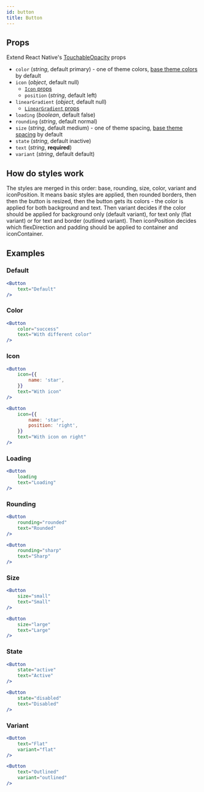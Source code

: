 ```yaml
---
id: button
title: Button
---
```

## Props
Extend React Native's [TouchableOpacity](https://facebook.github.io/react-native/docs/touchableopacity#props) props
- `color` (_string_, default primary) - one of theme colors, [base theme colors](../Theme.md#colors) by default
- `icon` (_object_, default null)
    - [`Icon` props](Icon.md#props)
    - `position` (_string_, default left)
- `linearGradient` (_object_, default null)
    - [`LinearGradient` props](LinearGradient.md#props)
- `loading` (_boolean_, default false)
- `rounding` (_string_, default normal)
- `size` (_string_, default medium) - one of theme spacing, [base theme spacing](../Theme.md#spacing) by default
- `state` (_string_, default inactive)
- `text` (_string_, **required**)
- `variant` (_string_, default default)

## How do styles work
The styles are merged in this order: base, rounding, size, color, variant and iconPosition. It means basic styles
are applied, then rounded borders, then then the button is resized, then the button gets its colors - the color is
applied for both background and text. Then variant decides if the color should be applied for background only
(default variant), for text only (flat variant) or for text and border (outlined variant). Then iconPosition decides
which flexDirection and padding should be applied to container and iconContainer.

## Examples

### Default

```jsx
<Button
    text="Default"
/>
```

### Color

```jsx
<Button
    color="success"
    text="With different color"
/>
```

### Icon

```jsx
<Button
    icon={{
        name: 'star',
    }}
    text="With icon"
/>
```

```jsx
<Button
    icon={{
        name: 'star',
        position: 'right',
    }}
    text="With icon on right"
/>
```

### Loading

```jsx
<Button
    loading
    text="Loading"
/>
```

### Rounding

```jsx
<Button
    rounding="rounded"
    text="Rounded"
/>
```

```jsx
<Button
    rounding="sharp"
    text="Sharp"
/>
```

### Size

```jsx
<Button
    size="small"
    text="Small"
/>
```

```jsx
<Button
    size="large"
    text="Large"
/>
```

### State

```jsx
<Button
    state="active"
    text="Active"
/>
```

```jsx
<Button
    state="disabled"
    text="Disabled"
/>
```

### Variant

```jsx
<Button
    text="Flat"
    variant="flat"
/>
```

```jsx
<Button
    text="Outlined"
    variant="outlined"
/>
```
